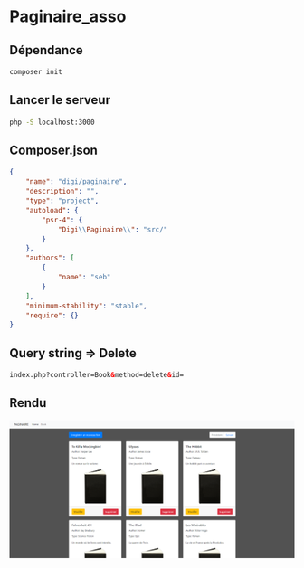 # Paginaire_asso

## Dépendance

```bash
composer init
```

## Lancer le serveur

```bash
php -S localhost:3000
```

## Composer.json

```json
{
    "name": "digi/paginaire",
    "description": "",
    "type": "project",
    "autoload": {
        "psr-4": {
            "Digi\\Paginaire\\": "src/"
        }
    },
    "authors": [
        {
            "name": "seb"
        }
    ],
    "minimum-stability": "stable",
    "require": {}
}
```


## Query string => Delete


```html
index.php?controller=Book&method=delete&id=
```

## Rendu

![Rendu](/asset/img/display_paginaire.png)
